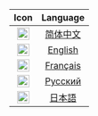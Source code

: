 | Icon | Language |
| :----: | :----: |
| [<kbd><img alt="简体中文" title="简体中文" src="https://cdn.staticaly.com/gh/hjnilsson/country-flags/master/svg/cn.svg" width="22"></kbd>](/README.md) | [简体中文](/README.md) |
| [<kbd><img alt="English" title="English" src="https://cdn.staticaly.com/gh/hjnilsson/country-flags/master/svg/gb.svg" width="22"></kbd>](/i18n/README/README-en.md) | [English](/i18n/README/README-en.md) |
| [<kbd><img alt="Français" title="Français" src="https://cdn.staticaly.com/gh/hjnilsson/country-flags/master/svg/fr.svg" width="22"></kbd>](/i18n/README/README-fr.md) | [Français](/i18n/README/README-fr.md) |
| [<kbd><img alt="Русский" title="Русский" src="https://cdn.staticaly.com/gh/hjnilsson/country-flags/master/svg/ru.svg" width="22"></kbd>](/i18n/README/README-ru.md) | [Русский](/i18n/README/README-ru.md) |
| [<kbd><img alt="日本語" title="日本語" src="https://cdn.staticaly.com/gh/hjnilsson/country-flags/master/svg/jp.svg" width="22"></kbd>](/i18n/README/README-jp.md) | [日本語](/i18n/README/README-jp.md) |
